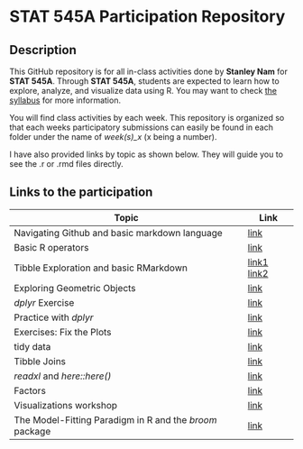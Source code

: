 # STAT 545A Participation Repository 

## Description

This GitHub repository is for all in-class activities done by **Stanley Nam** for **STAT 545A**. Through **STAT 545A**, students are expected to learn how to explore, analyze, and visualize data using R. You may want to check [the syllabus](https://stat545.stat.ubc.ca/) for more information.

You will find class activities by each week. This repository is organized so that each weeks participatory submissions can easily be found in each folder under the name of *week(s)\_x* (x being a number).

I have also provided links by topic as shown below. They will guide you to see the .r or .rmd files directly. 

## Links to the participation

|Topic|Link|
| ----------- | ----------- |
|Navigating Github and basic markdown language| [link](https://stannam.github.io/STAT545-participation/weeks_1_and_2/navigating_github.html)|
|Basic R operators| [link](https://github.com/stannam/STAT545-participation/blob/master/weeks_1_and_2/cm002-r-exploration.r)|
|Tibble Exploration and basic RMarkdown| [link1](https://stannam.github.io/STAT545-participation/weeks_1_and_2/rmd_exploration-slides.html) [link2](https://stannam.github.io/STAT545-participation/weeks_1_and_2/rmd_exploration.html)|
|Exploring Geometric Objects| [link](https://stannam.github.io/STAT545-participation/week_3/cm005-exercise.html)|
|*dplyr* Exercise| [link](https://stannam.github.io/STAT545-participation/week_3/cm006-exercise.html)|
|Practice with *dplyr*| [link](https://stannam.github.io/STAT545-participation/week_4/cm007-exercise.html)|
|Exercises: Fix the Plots| [link](https://stannam.github.io/STAT545-participation/week_4/cm008-exercise.html)|
|tidy data| [link](https://stannam.github.io/STAT545-participation/week_5/cm009-exercise.html)|
|Tibble Joins| [link](https://stannam.github.io/STAT545-participation/week_5/cm010-exercise.html)|
|*readxl* and *here::here()*| [link](https://github.com/stannam/STAT545-participation/blob/master/week_6/cm011-exercise.R)|
|Factors| [link](https://stannam.github.io/STAT545-participation/week_6/cm012-exercise.html)|
|Visualizations workshop| [link](https://stannam.github.io/STAT545-participation/week_7/cm013.html)|
|The Model-Fitting Paradigm in R and the *broom* package| [link](https://stannam.github.io/STAT545-participation/week_7/cm014-exercise.nb.html)|